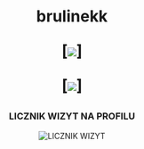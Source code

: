 <h1 align="center">brulinekk
<p align="center">
  [<img src="https://readme-typing-svg.herokuapp.com/?center=true&vCenter=true&color=0a6b91&height=18&width=270&lines=+discord.gg/fivepvppl" />]
</p>
  <p>
  [<img src="https://readme-typing-svg.herokuapp.com/?center=true&vCenter=true&color=0a6b91&height=18&width=270&lines=+discord.gg/snailyteam" />]
</p>
</h1>

<h3 align="center">LICZNIK WIZYT NA PROFILU</h3>
<p align="center">
    <img src="https://profile-counter.glitch.me/brulinekk/count.svg" alt="LICZNIK WIZYT" />
</p>
